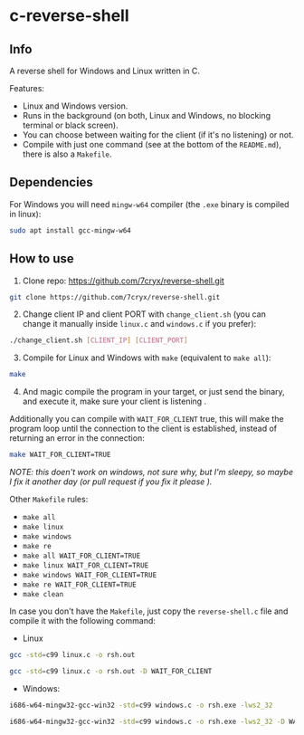 # c-reverse-shell

## Info

A reverse shell for Windows and Linux written in C.

Features:
- Linux and Windows version.
- Runs in the background (on both, Linux and Windows, no blocking terminal or black screen).
- You can choose between waiting for the client (if it's no listening) or not.
- Compile with just one command (see at the bottom of the `README.md`), there is also a `Makefile`.

## Dependencies

For Windows you will need `mingw-w64` compiler (the `.exe` binary is compiled in linux):
```sh
sudo apt install gcc-mingw-w64
```

## How to use

1. Clone repo: https://github.com/7cryx/reverse-shell.git
```sh
git clone https://github.com/7cryx/reverse-shell.git
```

2. Change client IP and client PORT with `change_client.sh` (you can change it manually inside `linux.c` and `windows.c` if you prefer):
```sh
./change_client.sh [CLIENT_IP] [CLIENT_PORT]
```

3. Compile for Linux and Windows with `make` (equivalent to `make all`):
```sh
make
```

4. And  magic  compile the program in your target, or just send the binary, and execute it, make sure your client is listening .

Additionally you can compile with `WAIT_FOR_CLIENT` true, this will make the program loop until the connection to the client is established, instead of returning an error in the connection:
```sh
make WAIT_FOR_CLIENT=TRUE
```
*NOTE: this doen't work on windows, not sure why, but I'm sleepy, so maybe I fix it another day (or pull request if you fix it please ).*

Other `Makefile` rules:
- `make all`
- `make linux`
- `make windows`
- `make re`
- `make all WAIT_FOR_CLIENT=TRUE`
- `make linux WAIT_FOR_CLIENT=TRUE`
- `make windows WAIT_FOR_CLIENT=TRUE`
- `make re WAIT_FOR_CLIENT=TRUE`
- `make clean`

In case you don't have the `Makefile`, just copy the `reverse-shell.c` file and compile it with the following command:
- Linux
```sh
gcc -std=c99 linux.c -o rsh.out
```
```sh
gcc -std=c99 linux.c -o rsh.out -D WAIT_FOR_CLIENT
```
- Windows:
```sh
i686-w64-mingw32-gcc-win32 -std=c99 windows.c -o rsh.exe -lws2_32
```
```sh
i686-w64-mingw32-gcc-win32 -std=c99 windows.c -o rsh.exe -lws2_32 -D WAIT_FOR_CLIENT
```


